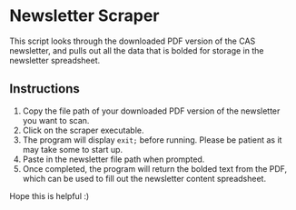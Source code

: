# Newsletter Scraper

This script looks through the downloaded PDF version of the CAS newsletter, and
pulls out all the data that is bolded for storage in the newsletter spreadsheet.

## Instructions

1. Copy the file path of your downloaded PDF version of the newsletter you want to scan.
2. Click on the scraper executable.
3. The program will display `exit;` before running. Please be patient as it may take some to start up.
4. Paste in the newsletter file path when prompted.
5. Once completed, the program will return the bolded text from the PDF, which can be used to fill out the newsletter content spreadsheet.

Hope this is helpful :)
